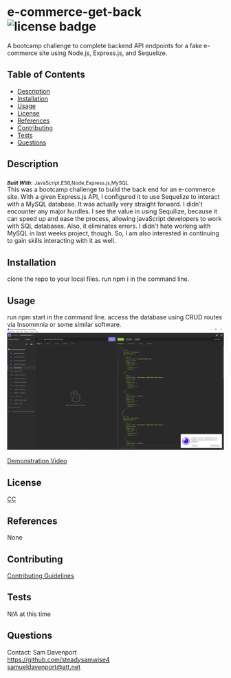 # e-commerce-get-back   ![license badge](https://img.shields.io/badge/License-CC-<green>)

A bootcamp challenge to complete backend API endpoints for a fake e-commerce site using Node.js, Express.js, and Sequelize.

## Table of Contents
* [Description](#description)
* [Installation](#installation)
* [Usage](#usage)
* [License](#license)
* [References](#reference)
* [Contributing](#contributing)
* [Tests](#tests)
* [Questions](#questions)

## Description <a name="description"></a>
<sub>_***Built With:***_</sub> <sub>JavaScript,ES6,Node,Express.js,MySQL</sub> </br>
This was a bootcamp challenge to build the back end for an e-commerce site. With a given Express.js API, I configured it to use Sequelize to interact with a MySQL database. It was actually very straight forward. I didn't encounter any major hurdles. I see the value in using Sequilize, because it can speed up and ease the process, allowing javaScript developers to work with SQL databases. Also, it eliminates errors. I didn't hate working with MySQL in last weeks project, though. So, I am also interested in continuing to gain skills interacting with it as well.

## Installation <a name="installation"></a>
clone the repo to your local files. run npm i in the command line. 

## Usage <a name="usage"></a>
run npm start in the command line. access the database using CRUD routes via Insommnia or some similar software.
![screenshot](./images/screenshot.png)

[Demonstration Video](https://watch.screencastify.com/v/rHHQj3LQIHLTMagZgxHx)

## License <a name="license"></a>
[CC](./LICENSE)

## References <a name="reference"></a>
None

## Contributing <a name="contributing"></a>
[Contributing Guidelines](./docs/contribute.txt)

## Tests <a name="tests"></a>
N/A at this time

## Questions <a name="questions"></a>
Contact: Sam Davenport </br>
https://github.com/steadysamwise4 </br>
samueldavenport@att.net
    

